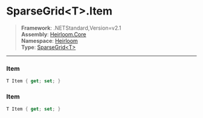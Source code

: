 # SparseGrid\<T>.Item

> **Framework**: .NETStandard,Version=v2.1  
> **Assembly**: [Heirloom.Core][0]  
> **Namespace**: [Heirloom][0]  
> **Type**: [SparseGrid\<T>][1]

--------------------------------------------------------------------------------

### Item

```cs
T Item { get; set; }
```

### Item

```cs
T Item { get; set; }
```

[0]: ../Heirloom.Core.md
[1]: Heirloom.SparseGrid[T].md
